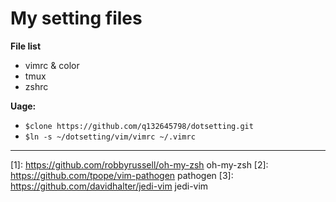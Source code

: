 # **My setting files**

 **File list**

 - vimrc & color
 - tmux
 - zshrc


**Uage:**

 - ```$clone https://github.com/q132645798/dotsetting.git```
 - ```$ln -s ~/dotsetting/vim/vimrc ~/.vimrc```

------

[1]: https://github.com/robbyrussell/oh-my-zsh oh-my-zsh
[2]: https://github.com/tpope/vim-pathogen pathogen
[3]: https://github.com/davidhalter/jedi-vim jedi-vim
